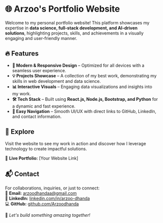 # 🌐 Arzoo's Portfolio Website  

Welcome to my personal portfolio website! This platform showcases my expertise in **data science, full-stack development, and AI-driven solutions**, highlighting projects, skills, and achievements in a visually engaging and user-friendly manner.  

## 🔥 Features  
- **🚀 Modern & Responsive Design** – Optimized for all devices with a seamless user experience.  
- **💡 Projects Showcase** – A collection of my best work, demonstrating my skills in web development and data science.  
- **📊 Interactive Visuals** – Engaging data visualizations and insights into my work.  
- **🛠️ Tech Stack** – Built using **React.js, Node.js, Bootstrap, and Python** for a dynamic and fast experience.  
- **🔗 Easy Navigation** – Smooth UI/UX with direct links to GitHub, LinkedIn, and contact information.  

## 📌 Explore  
Visit the website to see my work in action and discover how I leverage technology to create impactful solutions.  

🔗 **Live Portfolio:** [Your Website Link]  

## 📬 Contact  
For collaborations, inquiries, or just to connect:  
📧 **Email:** [arzoodhandaa@gmail.com](mailto:arzoodhandaa@gmail.com)  
🔗 **LinkedIn:** [linkedin.com/in/arzoo-dhanda](https://www.linkedin.com/in/arzoo-dhanda/)  
💻 **GitHub:** [github.com/Arzoodhanda](https://github.com/Arzoodhanda)  

🚀 _Let's build something amazing together!_
